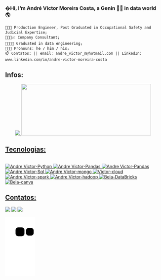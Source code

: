 ### �Hi, I’m André Victor Moreira Costa, a Genin 🥷🏾 in data world 🌎

    👨🏾‍🎓 Production Engineer, Post Graduated in Occupational Safety and Judicial Expertise;
    👨🏾‍💼📈 Company Consultant;
    🎲👨🏾‍🔬 Graduated in data engineering;
    👨🏾‍💼 Pronouns: he / him / his;
    📫 Contatos: || email: andre_victor_m@hotmail.com || LinkedIn:  www.linkedin.com/in/andre-victor-moreira-costa


## Infos:

[Cards de status de commits e linguagens usadas]: #
<div align="center">
  <a href="https://github.com/andrevictorm">
  <img width="420px" src="https://github-readme-stats.vercel.app/api?username=andrevictorm&show_icons=true&theme=radical&include_all_commits=true&count_private=true"/>
  <img width="420px" height="167px" src="https://github-readme-stats.vercel.app/api/top-langs/?username=andrevictorm&layout=compact&langs_count=7&theme=radical"/>
</div>

## Tecnologias:

[Ícones de ferramentas]: #
<div style="display: inline_block"><br>
 <img height="80px" alt="Andre Victor-Python" src="https://cdn.jsdelivr.net/gh/devicons/devicon/icons/python/python-original-wordmark.svg" />
 <img height="80px" alt="Andre Victor-Pandas" src="https://cdn.jsdelivr.net/gh/devicons/devicon/icons/pandas/pandas-original-wordmark.svg" />
 <img height="80px" alt="Andre Victor-Pandas" src="https://cdn.jsdelivr.net/gh/devicons/devicon/icons/numpy/numpy-original-wordmark.svg" />
 <img height="80px" alt="Andre Victor-Sql" src="https://cdn.jsdelivr.net/gh/devicons/devicon/icons/mysql/mysql-original-wordmark.svg" />
 <img height="80px" alt="Andre Victor-mongo" src="https://cdn.jsdelivr.net/gh/devicons/devicon/icons/mongodb/mongodb-original-wordmark.svg" />
 <img height="80px" alt="Victor-cloud" src="https://cdn.jsdelivr.net/gh/devicons/devicon/icons/googlecloud/googlecloud-original-wordmark.svg" />
 <img height="80px" alt="Andre Victor-spark" src="https://symbols.getvecta.com/stencil_74/35_apache-spark.91b7a417a5.svg" />
 <img height="80px" alt="Andre Victor-hadoop" src="https://symbols.getvecta.com/stencil_28/39_hdinsight.aab04dbe9b.svg" />
 <img alt="Bela-DataBricks" height="80" width="80" src="https://www.vectorlogo.zone/logos/databricks/databricks-ar21.svg" />
 <img alt="Bela-canva" height="80" width="80" src="https://cdn.jsdelivr.net/gh/devicons/devicon/icons/canva/canva-original.svg" />  
</div>
  
## Contatos:

[Links de contato]: #
<div> 
  <a href = "mailto:andrevictorm2017@gmail.com"><img src="https://img.shields.io/badge/Gmail-D14836?style=for-the-badge&logo=gmail&logoColor=white" target="_blank"></a>
  <a href="www.linkedin.com/in/andre-victor-moreira-costa" target="_blank"><img src="https://img.shields.io/badge/-LinkedIn-%230077B5?style=for-the-badge&logo=linkedin&logoColor=white" target="_blank"></a>
  <a href="https://www.instagram.com/andre.shiryu/" target="_blank"><img src="https://img.shields.io/badge/-Instagram-%23E4405F?style=for-the-badge&logo=instagram&logoColor=white" target="_blank"></a>
  
  
  ![Snake animation](https://github.com/Belaschich/Belaschich/blob/output/github-contribution-grid-snake.svg)

<!---
andrevictorm/andrevictorm is a ✨ special ✨ repository because its `README.md` (this file) appears on your GitHub profile.
You can click the Preview link to take a look at your changes.
--->
